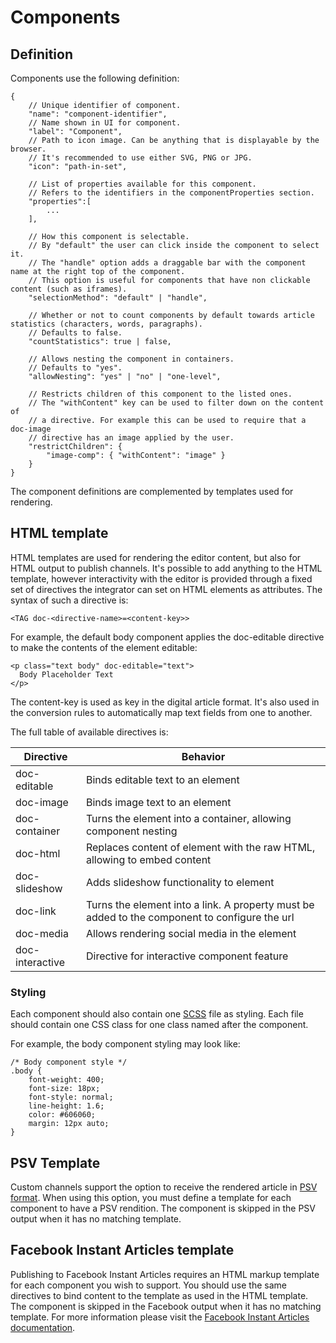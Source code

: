 # Components

## Definition
Components use the following definition:
```
{
    // Unique identifier of component.
    "name": "component-identifier",
    // Name shown in UI for component.
    "label": "Component",
    // Path to icon image. Can be anything that is displayable by the browser.
    // It's recommended to use either SVG, PNG or JPG.
    "icon": "path-in-set",

    // List of properties available for this component.
    // Refers to the identifiers in the componentProperties section.
    "properties":[
        ...
    ],

    // How this component is selectable.
    // By "default" the user can click inside the component to select it.
    // The "handle" option adds a draggable bar with the component name at the right top of the component.
    // This option is useful for components that have non clickable content (such as iframes).
    "selectionMethod": "default" | "handle",

    // Whether or not to count components by default towards article statistics (characters, words, paragraphs).
    // Defaults to false.
    "countStatistics": true | false,

    // Allows nesting the component in containers.
    // Defaults to "yes".
    "allowNesting": "yes" | "no" | "one-level",

    // Restricts children of this component to the listed ones.
    // The "withContent" key can be used to filter down on the content of
    // a directive. For example this can be used to require that a doc-image
    // directive has an image applied by the user.
    "restrictChildren": {
        "image-comp": { "withContent": "image" }
    }
}
```

The component definitions are complemented by templates used for rendering.

## HTML template
HTML templates are used for rendering the editor content, but also for HTML output to publish channels. It's possible to add anything to the HTML template, however interactivity with the editor is provided through a fixed set of directives the integrator can set on HTML elements as attributes. The syntax of such a directive is:

```
<TAG doc-<directive-name>=<content-key>>
```

For example, the default body component applies the doc-editable directive to make the contents of the element editable:

```
<p class="text body" doc-editable="text">
  Body Placeholder Text
</p>
```

The content-key is used as key in the digital article format. It's also used in the conversion rules to automatically map text fields from one to another.

The full table of available directives is:

| Directive | Behavior |
| ------------- | ------------- |
| doc-editable | Binds editable text to an element |
| doc-image | Binds image text to an element |
| doc-container | Turns the element into a container, allowing component nesting |
| doc-html | Replaces content of element with the raw HTML, allowing to embed content |
| doc-slideshow | Adds slideshow functionality to element |
| doc-link | Turns the element into a link. A property must be added to the component to configure the url |
| doc-media | Allows rendering social media in the element |
| doc-interactive | Directive for interactive component feature |

### Styling
Each component should also contain one [SCSS](https://sass-lang.com/guide) file as styling. Each file should contain one CSS class for one class named after the component.

For example, the body component styling may look like:
```
/* Body component style */
.body {
    font-weight: 400;
    font-size: 18px;
    font-style: normal;
    line-height: 1.6;
    color: #606060;
    margin: 12px auto;
}
```

## PSV Template
Custom channels support the option to receive the rendered article in [PSV format](http://www.prismstandard.org/specifications/psv/1.0/PSV_specification_1.0.htm). When using this option, you must define a template for each component to have a PSV rendition.
The component is skipped in the PSV output when it has no matching template.

## Facebook Instant Articles template
Publishing to Facebook Instant Articles requires an HTML markup template for each component you wish to support.
You should use the same directives to bind content to the template as used in the HTML template.
The component is skipped in the Facebook output when it has no matching template.
For more information please visit the [Facebook Instant Articles documentation](https://developers.facebook.com/docs/instant-articles/guides/format-overview).

